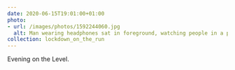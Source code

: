 ```yaml
---
date: 2020-06-15T19:01:00+01:00
photo:
- url: /images/photos/1592244060.jpg
  alt: Man wearing headphones sat in foreground, watching people in a park.
collection: lockdown_on_the_run
---
```

Evening on the Level.
